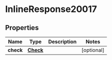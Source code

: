 

# InlineResponse20017

## Properties

Name | Type | Description | Notes
------------ | ------------- | ------------- | -------------
**check** | [**Check**](Check.md) |  |  [optional]




